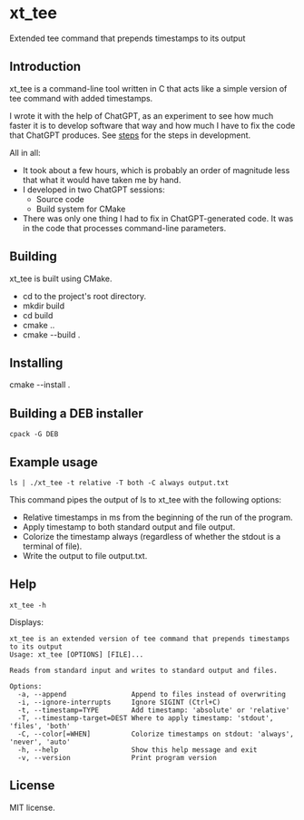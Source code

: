 # xt_tee
Extended tee command that prepends timestamps to its output

## Introduction

xt_tee is a command-line tool written in C that acts like a simple
version of tee command with added timestamps.

I wrote it with the help of ChatGPT, as an experiment to see how much faster
it is to develop software that way and how much I have to fix the code that
ChatGPT produces. See
[steps](https://github.com/ajanicij/xt_tee/tree/main/steps) for the steps
in development.

All in all:
- It took about a few hours, which is probably an order of magnitude less
  that what it would have taken me by hand.
- I developed in two ChatGPT sessions:
  - Source code
  - Build system for CMake
- There was only one thing I had to fix in ChatGPT-generated code. It was
  in the code that processes command-line parameters.

## Building

xt_tee is built using CMake.

- cd to the project's root directory.
- mkdir build
- cd build
- cmake ..
- cmake --build .

## Installing

cmake --install .

## Building a DEB installer

    cpack -G DEB

## Example usage

    ls | ./xt_tee -t relative -T both -C always output.txt

This command pipes the output of ls to xt_tee with the following options:
- Relative timestamps in ms from the beginning of the run of the program.
- Apply timestamp to both standard output and file output.
- Colorize the timestamp always (regardless of whether the stdout is a
  terminal of file).
- Write the output to file output.txt.

## Help

    xt_tee -h

Displays:

```
xt_tee is an extended version of tee command that prepends timestamps to its output
Usage: xt_tee [OPTIONS] [FILE]...

Reads from standard input and writes to standard output and files.

Options:
  -a, --append                Append to files instead of overwriting
  -i, --ignore-interrupts     Ignore SIGINT (Ctrl+C)
  -t, --timestamp=TYPE        Add timestamp: 'absolute' or 'relative'
  -T, --timestamp-target=DEST Where to apply timestamp: 'stdout', 'files', 'both'
  -C, --color[=WHEN]          Colorize timestamps on stdout: 'always', 'never', 'auto'
  -h, --help                  Show this help message and exit
  -v, --version               Print program version
```

## License

MIT license.
